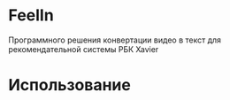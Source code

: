 # FeelIn
Программного решения конвертации видео в текст для рекомендательной системы РБК Xavier
# Использование
